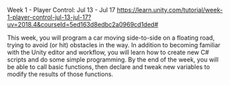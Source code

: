 Week 1 - Player Control: Jul 13 - Jul 17
https://learn.unity.com/tutorial/week-1-player-control-jul-13-jul-17?uv=2018.4&courseId=5ed163d8edbc2a0969cd1ded#

This week, you will program a car moving side-to-side on a floating road, trying to avoid (or hit) obstacles in the way. In addition to becoming familiar with the Unity editor and workflow, you will learn how to create new C# scripts and do some simple programming. By the end of the week, you will be able to call basic functions, then declare and tweak new variables to modify the results of those functions. 
